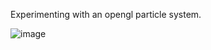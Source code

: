 Experimenting with an opengl particle system.

![image](https://github.com/user-attachments/assets/39ccc41d-8e6b-41eb-a63b-03d57561d8e8)
